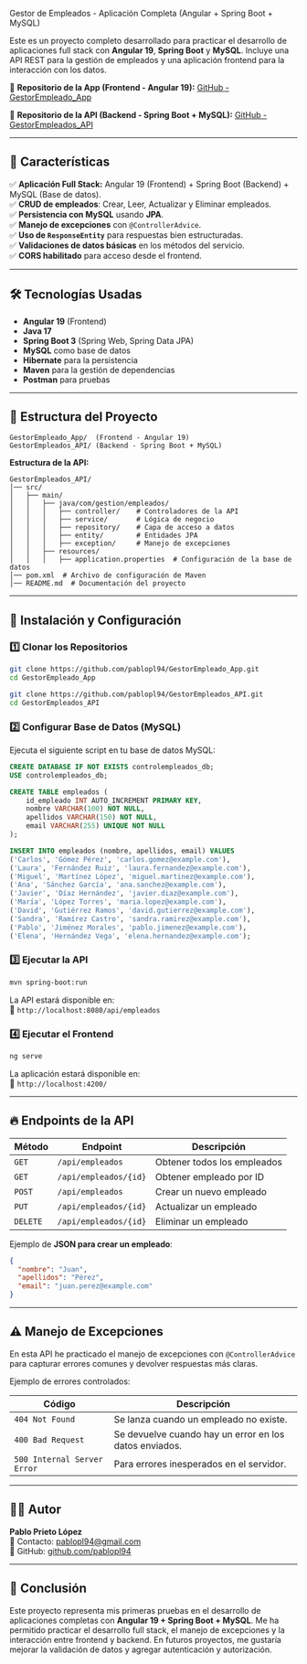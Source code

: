 Gestor de Empleados - Aplicación Completa (Angular + Spring Boot + MySQL)

Este es un proyecto completo desarrollado para practicar el desarrollo de aplicaciones full stack con **Angular 19**, **Spring Boot** y **MySQL**. Incluye una API REST para la gestión de empleados y una aplicación frontend para la interacción con los datos.

🔗 **Repositorio de la App (Frontend - Angular 19):** [GitHub - GestorEmpleado_App](https://github.com/pablopl94/GestorEmpleado_App)

🔗 **Repositorio de la API (Backend - Spring Boot + MySQL):** [GitHub - GestorEmpleados_API](https://github.com/pablopl94/GestorEmpleados_API)

---

## 🌟 Características

✅ **Aplicación Full Stack:** Angular 19 (Frontend) + Spring Boot (Backend) + MySQL (Base de datos).  
✅ **CRUD de empleados**: Crear, Leer, Actualizar y Eliminar empleados.  
✅ **Persistencia con MySQL** usando **JPA**.  
✅ **Manejo de excepciones** con `@ControllerAdvice`.  
✅ **Uso de `ResponseEntity`** para respuestas bien estructuradas.  
✅ **Validaciones de datos básicas** en los métodos del servicio.  
✅ **CORS habilitado** para acceso desde el frontend.  

---

## 🛠️ Tecnologías Usadas

- **Angular 19** (Frontend)
- **Java 17**
- **Spring Boot 3** (Spring Web, Spring Data JPA)
- **MySQL** como base de datos
- **Hibernate** para la persistencia
- **Maven** para la gestión de dependencias
- **Postman** para pruebas

---

## 📂 Estructura del Proyecto

```
GestorEmpleado_App/  (Frontend - Angular 19)
GestorEmpleados_API/ (Backend - Spring Boot + MySQL)
```

**Estructura de la API:**
```
GestorEmpleados_API/
│── src/
│   ├── main/
│   │   ├── java/com/gestion/empleados/
│   │   │   ├── controller/    # Controladores de la API
│   │   │   ├── service/       # Lógica de negocio
│   │   │   ├── repository/    # Capa de acceso a datos
│   │   │   ├── entity/        # Entidades JPA
│   │   │   ├── exception/     # Manejo de excepciones
│   │   ├── resources/
│   │   │   ├── application.properties  # Configuración de la base de datos
│── pom.xml  # Archivo de configuración de Maven
│── README.md  # Documentación del proyecto
```

---

## 📆 Instalación y Configuración

### **1️⃣ Clonar los Repositorios**
```bash
git clone https://github.com/pablopl94/GestorEmpleado_App.git
cd GestorEmpleado_App
```
```bash
git clone https://github.com/pablopl94/GestorEmpleados_API.git
cd GestorEmpleados_API
```

### **2️⃣ Configurar Base de Datos (MySQL)**

Ejecuta el siguiente script en tu base de datos MySQL:

```sql
CREATE DATABASE IF NOT EXISTS controlempleados_db;
USE controlempleados_db;

CREATE TABLE empleados (
    id_empleado INT AUTO_INCREMENT PRIMARY KEY,
    nombre VARCHAR(100) NOT NULL,
    apellidos VARCHAR(150) NOT NULL,
    email VARCHAR(255) UNIQUE NOT NULL
);

INSERT INTO empleados (nombre, apellidos, email) VALUES
('Carlos', 'Gómez Pérez', 'carlos.gomez@example.com'),
('Laura', 'Fernández Ruiz', 'laura.fernandez@example.com'),
('Miguel', 'Martínez López', 'miguel.martinez@example.com'),
('Ana', 'Sánchez García', 'ana.sanchez@example.com'),
('Javier', 'Díaz Hernández', 'javier.diaz@example.com'),
('María', 'López Torres', 'maria.lopez@example.com'),
('David', 'Gutiérrez Ramos', 'david.gutierrez@example.com'),
('Sandra', 'Ramírez Castro', 'sandra.ramirez@example.com'),
('Pablo', 'Jiménez Morales', 'pablo.jimenez@example.com'),
('Elena', 'Hernández Vega', 'elena.hernandez@example.com');
```

### **3️⃣ Ejecutar la API**
```bash
mvn spring-boot:run
```
La API estará disponible en:  
📍 `http://localhost:8080/api/empleados`

### **4️⃣ Ejecutar el Frontend**
```bash
ng serve
```
La aplicación estará disponible en:  
📍 `http://localhost:4200/`

---

## 🔥 Endpoints de la API

| Método | Endpoint               | Descripción |
|--------|------------------------|-------------|
| `GET`  | `/api/empleados`       | Obtener todos los empleados |
| `GET`  | `/api/empleados/{id}`  | Obtener empleado por ID |
| `POST` | `/api/empleados`       | Crear un nuevo empleado |
| `PUT`  | `/api/empleados/{id}`  | Actualizar un empleado |
| `DELETE` | `/api/empleados/{id}` | Eliminar un empleado |

Ejemplo de **JSON para crear un empleado**:
```json
{
  "nombre": "Juan",
  "apellidos": "Pérez",
  "email": "juan.perez@example.com"
}
```

---

## ⚠️ Manejo de Excepciones

En esta API he practicado el manejo de excepciones con `@ControllerAdvice` para capturar errores comunes y devolver respuestas más claras.

Ejemplo de errores controlados:

| Código | Descripción |
|--------|------------|
| `404 Not Found` | Se lanza cuando un empleado no existe. |
| `400 Bad Request` | Se devuelve cuando hay un error en los datos enviados. |
| `500 Internal Server Error` | Para errores inesperados en el servidor. |

---

## 👨‍💻 Autor
**Pablo Prieto López**  
📧 Contacto: [pablopl94@gmail.com](mailto:pablopl94@gmail.com)  
🔗 GitHub: [github.com/pablopl94](https://github.com/pablopl94)

---

## 🚀 Conclusión
Este proyecto representa mis primeras pruebas en el desarrollo de aplicaciones completas con **Angular 19 + Spring Boot + MySQL**. Me ha permitido practicar el desarrollo full stack, el manejo de excepciones y la interacción entre frontend y backend. En futuros proyectos, me gustaría mejorar la validación de datos y agregar autenticación y autorización.

